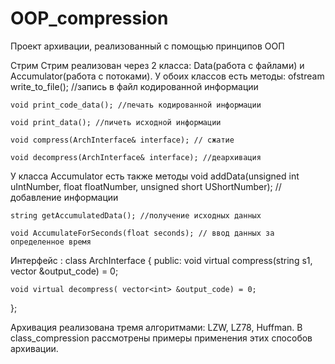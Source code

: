 # OOP_compression
Проект архивации, реализованный с помощью принципов ООП

Стрим
Стрим реализован через 2 класса: Data(работа с файлами) и Accumulator(работа с потоками).
У обоих классов есть методы:
  ofstream write_to_file(); //запись в файл кодированной информации

	void print_code_data(); //печать кодированной информации

	void print_data(); //пичеть исходной информации
	
	void compress(ArchInterface& interface); // сжатие
	
	void decompress(ArchInterface& interface); //деархивация
	
У класса Accumulator есть также методы 
  void addData(unsigned int uIntNumber, float floatNumber, unsigned short UShortNumber); // добавление информации

	string getAccumulatedData(); //получение исходных данных

	void AccumulateForSeconds(float seconds); // ввод данных за определенное время


Интерфейс :
class ArchInterface {
public:
	void virtual compress(string s1, vector<int> &output_code) = 0;
	
	void virtual decompress( vector<int> &output_code) = 0;
};

Архивация реализована тремя алгоритмами: LZW, LZ78, Huffman.
В class_compression рассмотрены примеры применения этих способов архивации.
